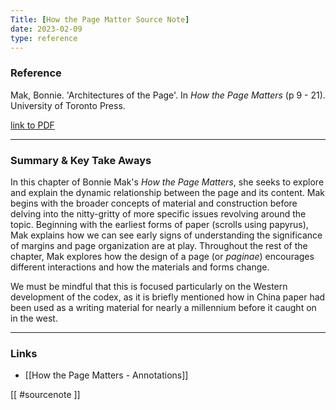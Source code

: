 ```yaml
---
Title: [How the Page Matter Source Note]
date: 2023-02-09
type: reference
---
```



### Reference 

Mak, Bonnie. 'Architectures of the Page'. In *How the Page Matters* (p 9 - 21). University of Toronto Press. 

[link to PDF](https://raley.english.ucsb.edu/wp-content2/uploads/234/Mak.pdf)

---

### Summary & Key Take Aways

In this chapter of Bonnie Mak's *How the Page Matters*, she seeks to explore and explain the dynamic relationship between the page and its content. Mak begins with the broader concepts of material and construction before delving into the nitty-gritty of more specific issues revolving around the topic. Beginning with the earliest forms of paper (scrolls using papyrus), Mak explains how we can see early signs of understanding the significance of margins and page organization are at play. Throughout the rest of the chapter, Mak explores how the design of a page (or *paginae*) encourages different interactions and how the materials and forms change. 

We must be mindful that this is focused particularly on the Western development of the codex, as it is briefly mentioned how in China paper had been used as a writing material for nearly a millennium before it caught on in the west. 

--- 

### Links
- [[How the Page Matters - Annotations]]

[[ #sourcenote ]]